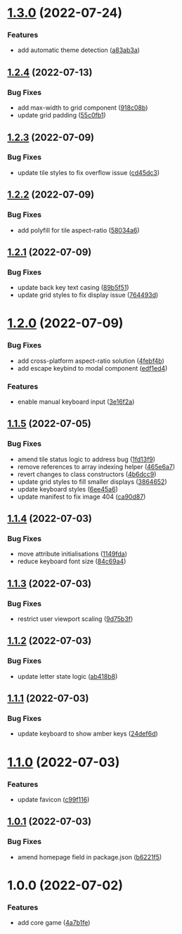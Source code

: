 # [1.3.0](https://github.com/ollyrowe/wordle/compare/v1.2.4...v1.3.0) (2022-07-24)


### Features

* add automatic theme detection ([a83ab3a](https://github.com/ollyrowe/wordle/commit/a83ab3a0696d64dc8f90ac5fc29278e9a3d2609a))

## [1.2.4](https://github.com/ollyrowe/wordle/compare/v1.2.3...v1.2.4) (2022-07-13)


### Bug Fixes

* add max-width to grid component ([918c08b](https://github.com/ollyrowe/wordle/commit/918c08be4262f08c11ab589d59e2febe93b9b454))
* update grid padding ([55c0fb1](https://github.com/ollyrowe/wordle/commit/55c0fb1e030879119fc43b35df5760687bbb56fd))

## [1.2.3](https://github.com/ollyrowe/wordle/compare/v1.2.2...v1.2.3) (2022-07-09)


### Bug Fixes

* update tile styles to fix overflow issue ([cd45dc3](https://github.com/ollyrowe/wordle/commit/cd45dc3d7684e5caf90d3922fa7639cb84eb0cc8))

## [1.2.2](https://github.com/ollyrowe/wordle/compare/v1.2.1...v1.2.2) (2022-07-09)


### Bug Fixes

* add polyfill for tile aspect-ratio ([58034a6](https://github.com/ollyrowe/wordle/commit/58034a627985a8d1e3da7bf99dfc67e1eaecdd8d))

## [1.2.1](https://github.com/ollyrowe/wordle/compare/v1.2.0...v1.2.1) (2022-07-09)


### Bug Fixes

* update back key text casing ([89b5f51](https://github.com/ollyrowe/wordle/commit/89b5f515af114b9c7c070d2b8b783d972d90b635))
* update grid styles to fix display issue ([764493d](https://github.com/ollyrowe/wordle/commit/764493d20fd0cf4093dd94058cd4fa20193acefc))

# [1.2.0](https://github.com/ollyrowe/wordle/compare/v1.1.5...v1.2.0) (2022-07-09)


### Bug Fixes

* add cross-platform aspect-ratio solution ([4febf4b](https://github.com/ollyrowe/wordle/commit/4febf4be371508c71a503a7a599bd9d60bb847d4))
* add escape keybind to modal component ([edf1ed4](https://github.com/ollyrowe/wordle/commit/edf1ed4d345e172a84cde5f89f575720b458038d))


### Features

* enable manual keyboard input ([3e16f2a](https://github.com/ollyrowe/wordle/commit/3e16f2abea014a4c8a0903c34d7ead8b857ad969))

## [1.1.5](https://github.com/ollyrowe/wordle/compare/v1.1.4...v1.1.5) (2022-07-05)


### Bug Fixes

* amend tile status logic to address bug ([1fd13f9](https://github.com/ollyrowe/wordle/commit/1fd13f9167022af5d8fe3a451968c5a549aa7921))
* remove references to array indexing helper ([465e6a7](https://github.com/ollyrowe/wordle/commit/465e6a78256625b39b32f2e69bef9719407b6b8f))
* revert changes to class constructors ([4b6dcc9](https://github.com/ollyrowe/wordle/commit/4b6dcc984b811c91d7c3939596f875a814847ac6))
* update grid styles to fill smaller displays ([3864652](https://github.com/ollyrowe/wordle/commit/386465288663f0b3ead32818422d6b81fc8aa547))
* update keyboard styles ([6ee45a6](https://github.com/ollyrowe/wordle/commit/6ee45a6de06a499eb92063b55b20be4b8dfbe982))
* update manifest to fix image 404 ([ca90d87](https://github.com/ollyrowe/wordle/commit/ca90d8708cd24fe874fac4384dbc05a11a3c3dfe))

## [1.1.4](https://github.com/ollyrowe/wordle/compare/v1.1.3...v1.1.4) (2022-07-03)


### Bug Fixes

* move attribute initialisations ([1149fda](https://github.com/ollyrowe/wordle/commit/1149fdad180fd25a8287aa0b6990a987e6f67cba))
* reduce keyboard font size ([84c69a4](https://github.com/ollyrowe/wordle/commit/84c69a45a63f111f054368901007add92f501ba9))

## [1.1.3](https://github.com/ollyrowe/wordle/compare/v1.1.2...v1.1.3) (2022-07-03)


### Bug Fixes

* restrict user viewport scaling ([9d75b3f](https://github.com/ollyrowe/wordle/commit/9d75b3fc762fc762e575b16288972d16b7dcd692))

## [1.1.2](https://github.com/ollyrowe/wordle/compare/v1.1.1...v1.1.2) (2022-07-03)


### Bug Fixes

* update letter state logic ([ab418b8](https://github.com/ollyrowe/wordle/commit/ab418b84e2c0b99ff03f9e559e0fa6ebff6797c8))

## [1.1.1](https://github.com/ollyrowe/wordle/compare/v1.1.0...v1.1.1) (2022-07-03)


### Bug Fixes

* update keyboard to show amber keys ([24def6d](https://github.com/ollyrowe/wordle/commit/24def6d6e40636237ad5ddde78ced1672c16e125))

# [1.1.0](https://github.com/ollyrowe/wordle/compare/v1.0.1...v1.1.0) (2022-07-03)


### Features

* update favicon ([c99f116](https://github.com/ollyrowe/wordle/commit/c99f11620de3b46d2e8bc1a86f1b3a5d9f7f4ceb))

## [1.0.1](https://github.com/ollyrowe/wordle/compare/v1.0.0...v1.0.1) (2022-07-03)


### Bug Fixes

* amend homepage field in package.json ([b6221f5](https://github.com/ollyrowe/wordle/commit/b6221f59e121c06ad85dc5e55e8a1dccd76696b5))

# 1.0.0 (2022-07-02)


### Features

* add core game ([4a7b1fe](https://github.com/ollyrowe/wordle/commit/4a7b1fedfdd7ef5a43c7934f4fa1cea7667e7fce))
